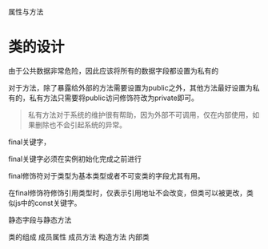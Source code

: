 

属性与方法




# 类的设计

由于公共数据非常危险，因此应该将所有的数据字段都设置为私有的

对于方法，除了暴露给外部的方法需要设置为public之外，其他方法最好设置为私有的，私有方法只需要将public访问修饰符改为private即可。

> 私有方法对于系统的维护很有帮助，因为外部不可调用，仅在内部使用，如果删除也不会引起系统的异常。



final关键字，

final关键字必须在实例初始化完成之前进行

final修饰符对于类型为基本类型或者不可变类的字段尤其有用。

在final修饰符修饰引用类型时，仅表示引用地址不会改变，但类可以被更改，类似js中的const关键字。




静态字段与静态方法



类的组成
成员属性
成员方法
构造方法
内部类

